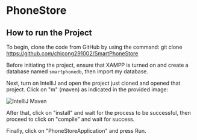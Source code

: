 # PhoneStore
## How to run the Project
To begin, clone the code from GitHub by using the command: 
git clone https://github.com/chicong291002/SmartPhoneStore

Before initiating the project, ensure that XAMPP is turned on and create a database named `smartphonedb`, then import my database.

Next, turn on IntelliJ and open the project just cloned and opened that project. Click on "m" (maven) as indicated in the provided image:

![IntelliJ Maven](https://github.com/chicong291002/PhoneStore/assets/87140308/4beccc56-856e-4a0d-ac9a-dff0535f68ae)

After that, click on "install" and wait for the process to be successful, then proceed to click on "compile" and wait for success.

Finally, click on "PhoneStoreApplication" and press Run.
